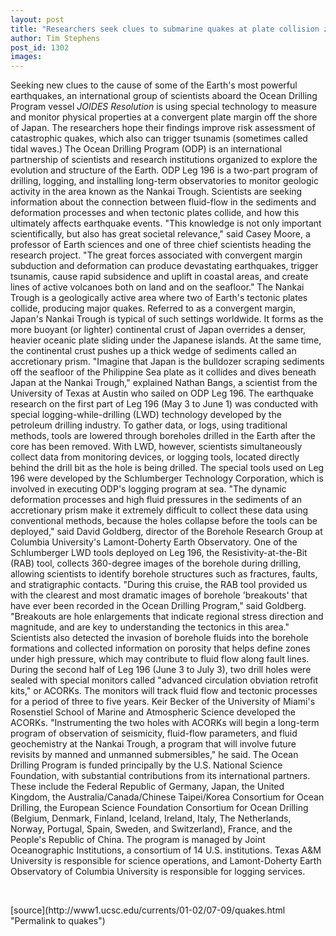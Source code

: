 ```yaml
---
layout: post
title: "Researchers seek clues to submarine quakes at plate collision zone"
author: Tim Stephens
post_id: 1302
images:
---
```


<p>
  Seeking new clues to the cause of some of the Earth's most powerful earthquakes, an international group of scientists aboard the Ocean Drilling Program vessel <i>JOIDES Resolution</i> is using special technology to measure and monitor physical properties at a convergent plate margin off the shore of Japan. The researchers hope their findings improve risk assessment of catastrophic quakes, which also can trigger tsunamis (sometimes called tidal waves.) The Ocean Drilling Program (ODP) is an international partnership of scientists and research institutions organized to explore the evolution and structure of the Earth. ODP Leg 196 is a two-part program of drilling, logging, and installing long-term observatories to monitor geologic activity in the area known as the Nankai Trough. Scientists are seeking information about the connection between fluid-flow in the sediments and deformation processes and when tectonic plates collide, and how this ultimately affects earthquake events. "This knowledge is not only important scientifically, but also has great societal relevance," said Casey Moore, a professor of Earth sciences and one of three chief scientists heading the research project. "The great forces associated with convergent margin subduction and deformation can produce devastating earthquakes, trigger tsunamis, cause rapid subsidence and uplift in coastal areas, and create lines of active volcanoes both on land and on the seafloor." The Nankai Trough is a geologically active area where two of Earth's tectonic plates collide, producing major quakes. Referred to as a convergent margin, Japan's Nankai Trough is typical of such settings worldwide. It forms as the more buoyant (or lighter) continental crust of Japan overrides a denser, heavier oceanic plate sliding under the Japanese islands. At the same time, the continental crust pushes up a thick wedge of sediments called an accretionary prism. "Imagine that Japan is the bulldozer scraping sediments off the seafloor of the Philippine Sea plate as it collides and dives beneath Japan at the Nankai Trough," explained Nathan Bangs, a scientist from the University of Texas at Austin who sailed on ODP Leg 196. The earthquake research on the first part of Leg 196 (May 3 to June 1) was conducted with special logging-while-drilling (LWD) technology developed by the petroleum drilling industry. To gather data, or logs, using traditional methods, tools are lowered through boreholes drilled in the Earth after the core has been removed. With LWD, however, scientists simultaneously collect data from monitoring devices, or logging tools, located directly behind the drill bit as the hole is being drilled. The special tools used on Leg 196 were developed by the Schlumberger Technology Corporation, which is involved in executing ODP's logging program at sea. "The dynamic deformation processes and high fluid pressures in the sediments of an accretionary prism make it extremely difficult to collect these data using conventional methods, because the holes collapse before the tools can be deployed," said David Goldberg, director of the Borehole Research Group at Columbia University's Lamont-Doherty Earth Observatory. One of the Schlumberger LWD tools deployed on Leg 196, the Resistivity-at-the-Bit (RAB) tool, collects 360-degree images of the borehole during drilling, allowing scientists to identify borehole structures such as fractures, faults, and stratigraphic contacts. "During this cruise, the RAB tool provided us with the clearest and most dramatic images of borehole 'breakouts' that have ever been recorded in the Ocean Drilling Program," said Goldberg. "Breakouts are hole enlargements that indicate regional stress direction and magnitude, and are key to understanding the tectonics in this area." Scientists also detected the invasion of borehole fluids into the borehole formations and collected information on porosity that helps define zones under high pressure, which may contribute to fluid flow along fault lines. During the second half of Leg 196 (June 3 to July 3), two drill holes were sealed with special monitors called "advanced circulation obviation retrofit kits," or ACORKs. The monitors will track fluid flow and tectonic processes for a period of three to five years. Keir Becker of the University of Miami's Rosenstiel School of Marine and Atmospheric Science developed the ACORKs. "Instrumenting the two holes with ACORKs will begin a long-term program of observation of seismicity, fluid-flow parameters, and fluid geochemistry at the Nankai Trough, a program that will involve future revisits by manned and unmanned submersibles," he said. The Ocean Drilling Program is funded principally by the U.S. National Science Foundation, with substantial contributions from its international partners. These include the Federal Republic of Germany, Japan, the United Kingdom, the Australia/Canada/Chinese Taipei/Korea Consortium for Ocean Drilling, the European Science Foundation Consortium for Ocean Drilling (Belgium, Denmark, Finland, Iceland, Ireland, Italy, The Netherlands, Norway, Portugal, Spain, Sweden, and Switzerland), France, and the People's Republic of China. The program is managed by Joint Oceanographic Institutions, a consortium of 14 U.S. institutions. Texas A&amp;M University is responsible for science operations, and Lamont-Doherty Earth Observatory of Columbia University is responsible for logging services.
</p>
<p>
  <br>

</p>
[source](http://www1.ucsc.edu/currents/01-02/07-09/quakes.html "Permalink to quakes")
